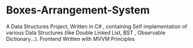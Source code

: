 # Boxes-Arrangement-System
A Data Structures Project,  Written in C# , containing Self implementation of various Data Structures (like Double Linked List, BST , Observable Dictionary...). Frontend Written with MVVM Principles

